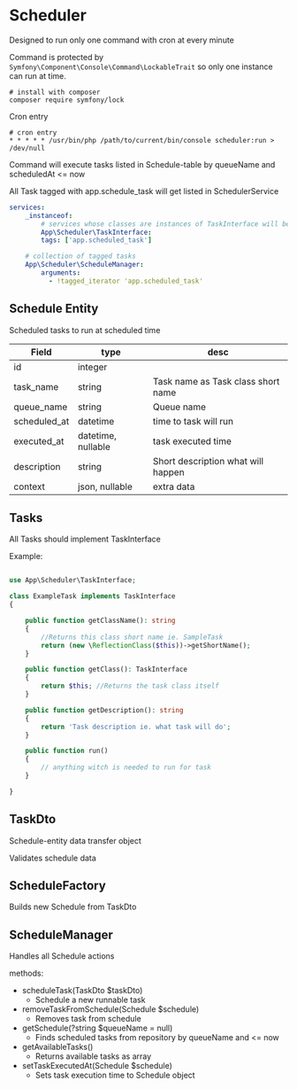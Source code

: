 # Scheduler

Designed to run only one command with cron at every minute

Command is protected by `Symfony\Component\Console\Command\LockableTrait` so only one instance can run at time.

```
# install with composer
composer require symfony/lock
```

Cron entry

```
# cron entry
* * * * * /usr/bin/php /path/to/current/bin/console scheduler:run > /dev/null
```

Command will execute tasks listed in Schedule-table by queueName and scheduledAt <= now


All Task tagged with app.schedule_task will get listed in SchedulerService
```yaml
services:
    _instanceof:
        # services whose classes are instances of TaskInterface will be tagged automatically
        App\Scheduler\TaskInterface:
        tags: ['app.scheduled_task']

    # collection of tagged tasks
    App\Scheduler\ScheduleManager:
        arguments:
          - !tagged_iterator 'app.scheduled_task'
```
## Schedule Entity

Scheduled tasks to run at scheduled time

| Field | type | desc |
|----|----|----|
| id | integer | |
| task_name | string | Task name as Task class short name |
| queue_name | string | Queue name |
| scheduled_at | datetime | time to task will run |
| executed_at | datetime, nullable | task executed time |
| description | string | Short description what will happen |
| context | json, nullable | extra data |

## Tasks

All Tasks should implement TaskInterface

Example:

```php

use App\Scheduler\TaskInterface;

class ExampleTask implements TaskInterface
{

    public function getClassName(): string
    {
        //Returns this class short name ie. SampleTask
        return (new \ReflectionClass($this))->getShortName();
    }

    public function getClass(): TaskInterface
    {
        return $this; //Returns the task class itself
    }

    public function getDescription(): string
    {
        return 'Task description ie. what task will do';
    }

    public function run()
    {
        // anything witch is needed to run for task
    }

}
```

## TaskDto

Schedule-entity data transfer object

Validates schedule data

## ScheduleFactory

Builds new Schedule from TaskDto

## ScheduleManager

Handles all Schedule actions 

methods:

- scheduleTask(TaskDto $taskDto)
  - Schedule a new runnable task
- removeTaskFromSchedule(Schedule $schedule)
  - Removes task from schedule
- getSchedule(?string $queueName = null)
  - Finds scheduled tasks from repository by queueName and <= now
- getAvailableTasks()
  - Returns available tasks as array
- setTaskExecutedAt(Schedule $schedule)
  - Sets task execution time to Schedule object

